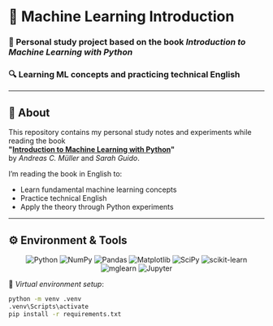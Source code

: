 <h1>📘 Machine Learning Introduction</h1>

<h3>🧠 Personal study project based on the book <em>Introduction to Machine Learning with Python</em></h3>
<h3>🔍 Learning ML concepts and practicing technical English</h3>

---

## 📖 About

This repository contains my personal study notes and experiments while reading the book  
**"[Introduction to Machine Learning with Python](https://www.oreilly.com/library/view/introduction-to-machine/9781449369880/)"**  
by *Andreas C. Müller* and *Sarah Guido*.

I’m reading the book in English to:
- Learn fundamental machine learning concepts
- Practice technical English
- Apply the theory through Python experiments

---

## ⚙️ Environment & Tools

<div align="center">

<img src="https://img.shields.io/badge/Python-3776AB?style=for-the-badge&logo=python&logoColor=white" alt="Python">
<img src="https://img.shields.io/badge/NumPy-013243?style=for-the-badge&logo=numpy&logoColor=white" alt="NumPy">
<img src="https://img.shields.io/badge/Pandas-150458?style=for-the-badge&logo=pandas&logoColor=white" alt="Pandas">
<img src="https://img.shields.io/badge/Matplotlib-11557c?style=for-the-badge&logo=matplotlib&logoColor=white" alt="Matplotlib">
<img src="https://img.shields.io/badge/SciPy-8CAAE6?style=for-the-badge&logo=scipy&logoColor=white" alt="SciPy">
<img src="https://img.shields.io/badge/scikit--learn-F7931E?style=for-the-badge&logo=scikitlearn&logoColor=white" alt="scikit-learn">
<img src="https://img.shields.io/badge/mglearn-000000?style=for-the-badge" alt="mglearn">
<img src="https://img.shields.io/badge/Jupyter-F37626?style=for-the-badge&logo=jupyter&logoColor=white" alt="Jupyter">


</div>

📌 *Virtual environment setup*:
```bash
python -m venv .venv
.venv\Scripts\activate
pip install -r requirements.txt
